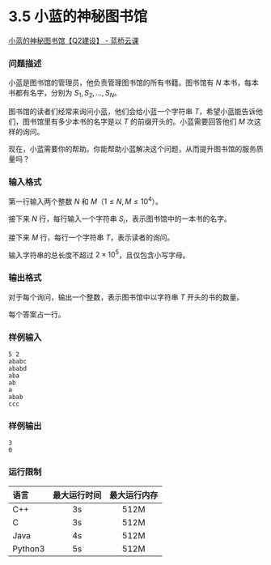 # 3.5 小蓝的神秘图书馆

[小蓝的神秘图书馆【Q2建设】 - 蓝桥云课](https://www.lanqiao.cn/problems/3755/learning/)

### 问题描述

小蓝是图书馆的管理员，他负责管理图书馆的所有书籍。图书馆有 $N$ 本书，每本书都有名字，分别为 $S_1​,S_2​,…,S_N$​。

图书馆的读者们经常来询问小蓝，他们会给小蓝一个字符串 $T$，希望小蓝能告诉他们，图书馆里有多少本书的名字是以 $T$ 的前缀开头的。小蓝需要回答他们 $M$ 次这样的询问。

现在，小蓝需要你的帮助。你能帮助小蓝解决这个问题，从而提升图书馆的服务质量吗？

### 输入格式

第一行输入两个整数 $N$ 和 $M$$（1≤N,M≤10^4）$。

接下来 $N$ 行，每行输入一个字符串 $S_i$​，表示图书馆中的一本书的名字。

接下来 $M$ 行，每行一个字符串 $T$，表示读者的询问。

输入字符串的总长度不超过 $2×10^5$，且仅包含小写字母。

### 输出格式

对于每个询问，输出一个整数，表示图书馆中以字符串 $T$ 开头的书的数量。

每个答案占一行。

### 样例输入

```
5 2
ababc
ababd
aba
ab
a
abab
ccc
```

### 样例输出

```
3
0
```

### 运行限制

| 语言      | 最大运行时间 | 最大运行内存 |
| :------ | :----: | :----: |
| C++     |   3s   |  512M  |
| C       |   3s   |  512M  |
| Java    |   4s   |  512M  |
| Python3 |   5s   |  512M  |